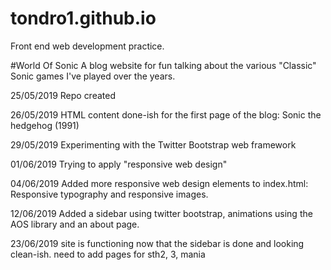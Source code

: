 # tondro1.github.io
Front end web development practice.

#World Of Sonic
A blog website for fun talking about the various "Classic" Sonic games I've played over the years.

25/05/2019
Repo created

26/05/2019
HTML content done-ish for the first page of the blog: Sonic the hedgehog (1991)

29/05/2019
Experimenting with the Twitter Bootstrap web framework

01/06/2019
Trying to apply "responsive web design"

04/06/2019
Added more responsive web design elements to index.html: Responsive typography and responsive images.

12/06/2019
Added a sidebar using twitter bootstrap, animations using the AOS library and an about page.

23/06/2019
site is functioning now that the sidebar is done and looking clean-ish. need to add pages for sth2, 3, mania
